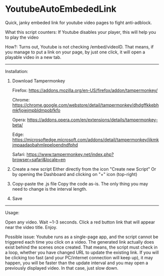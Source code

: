 # YoutubeAutoEmbededLink
Quick, janky embeded link for youtube video pages to fight anti-adblock.

What this script counters:
If Youtube disables your player, this will help you to play the video

How?:
Turns out, Youtube is not checking /embed/videoID. That means, if you manage to put a link on your page, by just one click, it will open a playable video in a new tab.



**************************************************************************
Installation:

1) Download Tampermonkey

   Firefox: https://addons.mozilla.org/en-US/firefox/addon/tampermonkey/

   Chrome: https://chrome.google.com/webstore/detail/tampermonkey/dhdgffkkebhmkfjojejmpbldmpobfkfo

   Opera: https://addons.opera.com/en/extensions/details/tampermonkey-beta/

   Edge: https://microsoftedge.microsoft.com/addons/detail/tampermonkey/iikmkjmpaadaobahmlepeloendndfphd

   Safari: https://www.tampermonkey.net/index.php?browser=safari&locale=en

3) Create a new script
   Either directly from the icon "Create new Script"
   Or by opening the Dashboard and clicking on "+" icon (top-right)

4) Copy-paste the .js file
   Copy the code as-is. The only thing you may need to change is the interval length.

5) Save



************************************************************************
Usage:

Open any video. Wait ~1-3 seconds. Click a red button link that will appear near the video title. Enjoy.

Possible issue:
Youtube runs as a single-page app, and the script cannot be triggered each time you click on a video.
The generated link actually does exist behind the scenes once created.
That means, the script must check in a loop, whether you have changed URL to update the existing link.
If you will be clicking too fast (and your PC/internet connection will keep up), it may happen, you will be faster than the update interval and you may open a previously displayed video. In that case, just slow down.


